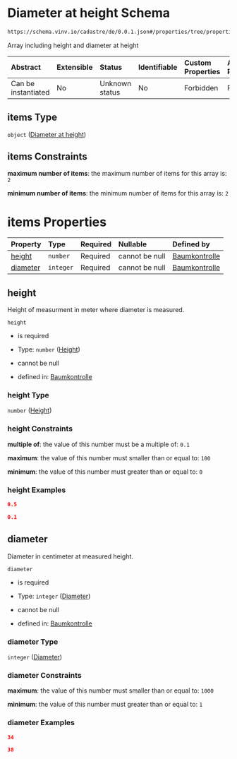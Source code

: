 # Diameter at height Schema

```txt
https://schema.vinv.io/cadastre/de/0.0.1.json#/properties/tree/properties/crown/properties/dimensions/items
```

Array including height and diameter at height

| Abstract            | Extensible | Status         | Identifiable | Custom Properties | Additional Properties | Access Restrictions | Defined In                                                                                                                 |
| :------------------ | :--------- | :------------- | :----------- | :---------------- | :-------------------- | :------------------ | :------------------------------------------------------------------------------------------------------------------------- |
| Can be instantiated | No         | Unknown status | No           | Forbidden         | Forbidden             | none                | [dereferenced.doc.json\*](../../../../../../vinv-schemas/vinv-tree/out/0.0.1/dereferenced.doc.json "open original schema") |

## items Type

`object` ([Diameter at height](dereferenced-properties-baum-daten-properties-crown-properties-crown-dimensions-diameter-at-height.md))

## items Constraints

**maximum number of items**: the maximum number of items for this array is: `2`

**minimum number of items**: the minimum number of items for this array is: `2`

# items Properties

| Property              | Type      | Required | Nullable       | Defined by                                                                                                                                                                                                                                                                   |
| :-------------------- | :-------- | :------- | :------------- | :--------------------------------------------------------------------------------------------------------------------------------------------------------------------------------------------------------------------------------------------------------------------------- |
| [height](#height)     | `number`  | Required | cannot be null | [Baumkontrolle](dereferenced-properties-baum-daten-properties-crown-properties-crown-dimensions-diameter-at-height-properties-height.md "https://schema.vinv.io/cadastre/de/0.0.1.json#/properties/tree/properties/crown/properties/dimensions/items/properties/height")     |
| [diameter](#diameter) | `integer` | Required | cannot be null | [Baumkontrolle](dereferenced-properties-baum-daten-properties-crown-properties-crown-dimensions-diameter-at-height-properties-diameter.md "https://schema.vinv.io/cadastre/de/0.0.1.json#/properties/tree/properties/crown/properties/dimensions/items/properties/diameter") |

## height

Height of measurment in meter where diameter is measured.

`height`

*   is required

*   Type: `number` ([Height](dereferenced-properties-baum-daten-properties-crown-properties-crown-dimensions-diameter-at-height-properties-height.md))

*   cannot be null

*   defined in: [Baumkontrolle](dereferenced-properties-baum-daten-properties-crown-properties-crown-dimensions-diameter-at-height-properties-height.md "https://schema.vinv.io/cadastre/de/0.0.1.json#/properties/tree/properties/crown/properties/dimensions/items/properties/height")

### height Type

`number` ([Height](dereferenced-properties-baum-daten-properties-crown-properties-crown-dimensions-diameter-at-height-properties-height.md))

### height Constraints

**multiple of**: the value of this number must be a multiple of: `0.1`

**maximum**: the value of this number must smaller than or equal to: `100`

**minimum**: the value of this number must greater than or equal to: `0`

### height Examples

```json
0.5
```

```json
0.1
```

## diameter

Diameter in centimeter at measured height.

`diameter`

*   is required

*   Type: `integer` ([Diameter](dereferenced-properties-baum-daten-properties-crown-properties-crown-dimensions-diameter-at-height-properties-diameter.md))

*   cannot be null

*   defined in: [Baumkontrolle](dereferenced-properties-baum-daten-properties-crown-properties-crown-dimensions-diameter-at-height-properties-diameter.md "https://schema.vinv.io/cadastre/de/0.0.1.json#/properties/tree/properties/crown/properties/dimensions/items/properties/diameter")

### diameter Type

`integer` ([Diameter](dereferenced-properties-baum-daten-properties-crown-properties-crown-dimensions-diameter-at-height-properties-diameter.md))

### diameter Constraints

**maximum**: the value of this number must smaller than or equal to: `1000`

**minimum**: the value of this number must greater than or equal to: `1`

### diameter Examples

```json
34
```

```json
38
```
